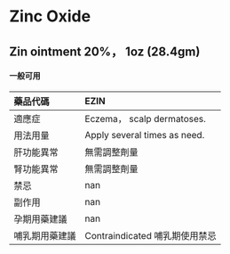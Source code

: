 # Zinc Oxide

## Zin ointment 20%， 1oz (28.4gm)

#### 一般可用

| 藥品代碼       | EZIN                           |
|:---------------|:-------------------------------|
| 適應症         | Eczema， scalp dermatoses.     |
| 用法用量       | Apply several times as need.   |
| 肝功能異常     | 無需調整劑量                   |
| 腎功能異常     | 無需調整劑量                   |
| 禁忌           | nan                            |
| 副作用         | nan                            |
| 孕期用藥建議   | nan                            |
| 哺乳期用藥建議 | Contraindicated 哺乳期使用禁忌 |

